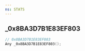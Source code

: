 ```yaml
---
ns: STATS
---
```

## _0x8BA3D7B1E83EF803

```c
// 0x8BA3D7B1E83EF803
Any _0x8BA3D7B1E83EF803();
```

